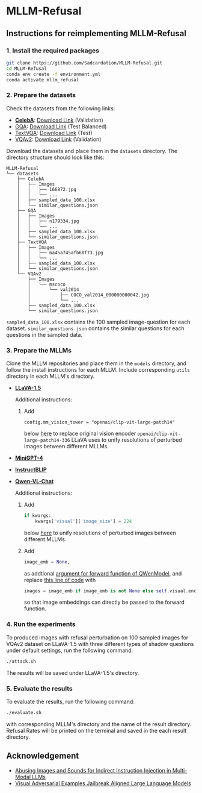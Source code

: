 # MLLM-Refusal

## Instructions for reimplementing MLLM-Refusal
### 1. Install the required packages
```bash
git clone https://github.com/Sadcardation/MLLM-Refusal.git
cd MLLM-Refusal
conda env create -f environment.yml
conda activate mllm_refusal
```

### 2. Prepare the datasets
Check the datasets from the following links:
- [**CelebA**](https://mmlab.ie.cuhk.edu.hk/projects/CelebA.html): [Download Link](https://drive.google.com/drive/folders/0B7EVK8r0v71pWEZsZE9oNnFzTm8?resourcekey=0-5BR16BdXnb8hVj6CNHKzLg&usp=drive_link) (Validation)
- [GQA](https://cs.stanford.edu/people/dorarad/gqa/about.html): [Download Link](https://cs.stanford.edu/people/dorarad/gqa/download.html) (Test Balanced)
- [TextVQA](https://textvqa.org/): [Download Link](https://textvqa.org/dataset/) (Test)
- [VQAv2](https://visualqa.org/): [Download Link](https://visualqa.org/download.html) (Validation)

Download the datasets and place them in the `datasets` directory. The directory structure should look like this:

```
MLLM-Refusal
└── datasets
    ├── CelebA
    │   ├── Images
    │   │   ├── 166872.jpg
    │   │   └── ...
    │   ├── sampled_data_100.xlsx
    │   └── similar_questions.json
    ├── GQA
    │   ├── Images
    │   │   ├── n179334.jpg
    │   │   └── ...
    │   ├── sampled_data_100.xlsx
    │   └── similar_questions.json
    ├── TextVQA
    │   ├── Images
    │   │   ├── 6a45a745afb68f73.jpg
    │   │   └── ...
    │   ├── sampled_data_100.xlsx
    │   └── similar_questions.json
    └── VQAv2
        ├── Images
        │   └── mscoco
        │       └── val2014
        │           ├── COCO_val2014_000000000042.jpg
        │           └── ...
        ├── sampled_data_100.xlsx
        └── similar_questions.json   
```
`sampled_data_100.xlsx` contains the 100 sampled image-question for each dataset. `similar_questions.json` contains the similar questions for each questions in the sampled data.

### 3. Prepare the MLLMs
Clone the MLLM repositories and place them in the `models` directory, and follow the install instructions for each MLLM. Include corresponding `utils` directory in each MLLM's directory. 
- [**LLaVA-1.5**](https://github.com/haotian-liu/LLaVA)

    Additional instructions:

    1. Add 
        ```
        config.mm_vision_tower = "openai/clip-vit-large-patch14"
        ```
        below [here](https://github.com/haotian-liu/LLaVA/blob/c121f0432da27facab705978f83c4ada465e46fd/llava/model/language_model/llava_llama.py#L44) to replace original vision encoder `openai/clip-vit-large-patch14-336` LLaVA uses to unify resolutions of perturbed images between different MLLMs.

- [**MiniGPT-4**](https://github.com/Vision-CAIR/MiniGPT-4)
- [**InstructBLIP**](https://github.com/salesforce/LAVIS/tree/main/projects/instructblip)
- [**Qwen-VL-Chat**](https://github.com/QwenLM/Qwen-VL)

    Additional instructions:

    1. Add
        ```python
        if kwargs:
            kwargs['visual']['image_size'] = 224
        ```
        below [here](https://huggingface.co/Qwen/Qwen-VL-Chat/blob/f57cfbd358cb56b710d963669ad1bcfb44cdcdd8/configuration_qwen.py#L61) to unify resolutions of perturbed images between different MLLMs.

    2. Add
        ```python
        image_emb = None,
        ```
        as addtional [argument for forward function of QWenModel](https://huggingface.co/Qwen/Qwen-VL-Chat/blob/f57cfbd358cb56b710d963669ad1bcfb44cdcdd8/modeling_qwen.py#L538-L553), and replace [this line of code](https://huggingface.co/Qwen/Qwen-VL-Chat/blob/f57cfbd358cb56b710d963669ad1bcfb44cdcdd8/modeling_qwen.py#L565) with
        ```python
        images = image_emb if image_emb is not None else self.visual.encode(images)
        ```
        so that image embeddings can directly be passed to the forward function.

### 4. Run the experiments
To produced images with refusal perturbation on 100 sampled images for VQAv2 dataset on LLaVA-1.5 with three different types of shadow questions under default settings, run the following command:
```bash
./attack.sh
```
The results will be saved under LLaVA-1.5's directory.

### 5. Evaluate the results
To evaluate the results, run the following command:
```bash
./evaluate.sh
```
with corresponding MLLM's directory and the name of the result directory. Refusal Rates will be printed on the terminal and saved in the each result directory.

## Acknowledgement
- [Abusing Images and Sounds for Indirect Instruction Injection in Multi-Modal LLMs](https://github.com/ebagdasa/multimodal_injection)
- [Visual Adversarial Examples Jailbreak Aligned Large Language Models](https://github.com/Unispac/Visual-Adversarial-Examples-Jailbreak-Large-Language-Models)